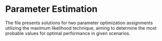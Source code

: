 # Parameter Estimation
The file presents solutions for two parameter optimization assignments utilizing the maximum likelihood technique, aiming to determine the most probable values for optimal performance in given scenarios.
